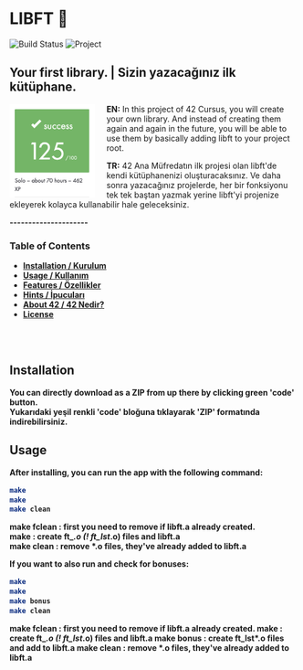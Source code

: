 # LIBFT 🐢

![Build Status](https://img.shields.io/badge/build-passing-brightgreen)
![Project](https://img.shields.io/badge/beldemir/-libft-green)

## Your first library. | Sizin yazacağınız ilk kütüphane.

<img align="left" width="150" style="max-width: 100%; height: auto; margin-right: 20px;" src="https://github.com/berkeldemir/libft/blob/main/srcs/screenshot.png" alt="Libft Image">

**EN:** In this project of 42 Cursus, you will create your own library. And instead of creating them again and again in the future, you will be able to use them by basically adding libft to your project root.

**TR:** 42 Ana Müfredatın ilk projesi olan libft'de kendi kütüphanenizi oluşturacaksınız. Ve daha sonra yazacağınız projelerde, her bir fonksiyonu tek tek baştan yazmak yerine libft'yi projenize ekleyerek kolayca kullanabilir hale geleceksiniz.

**---------------------**
<br clear="left"/>

### <strong>Table of Contents<strong>
-  [Installation / Kurulum](#installation)
-  [Usage / Kullanım](#usage)
-  [Features / Özellikler](#features)
-  [Hints / İpucuları](#hints)
-  [About 42 / 42 Nedir?](#aboutft)
-  [License](#license)

<br> <br>
## Installation

You can directly download as a ZIP from up there by clicking green 'code' button. <br>
Yukarıdaki yeşil renkli 'code' bloğuna tıklayarak 'ZIP' formatında indirebilirsiniz.

## Usage

After installing, you can run the app with the following command:

```bash
make
make
make clean
```
**make fclean** : first you need to remove if libft.a already created. <br>
**make** : create ft_*.o (! ft_lst*.o) files and libft.a <br>
**make clean**  : remove *.o files, they've already added to libft.a

If you want to also run and check for bonuses: 

```bash
make
make
make bonus
make clean
```
**make fclean** : first you need to remove if libft.a already created.
**make** : create ft_*.o (! ft_lst*.o) files and libft.a
**make bonus** : create ft_lst*.o files and add to libft.a
**make clean** : remove *.o files, they've already added to libft.a
